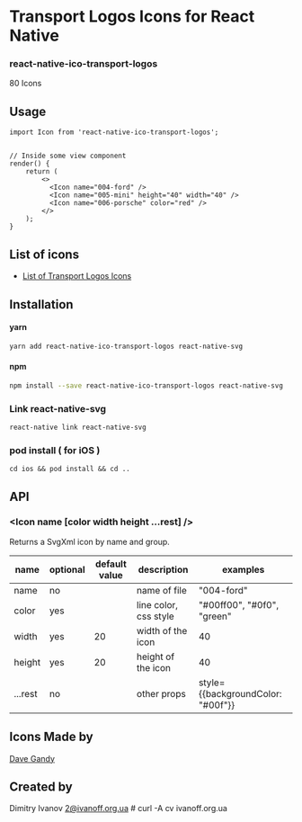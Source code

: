 # Transport Logos Icons for React Native

### react-native-ico-transport-logos

80 Icons

## Usage

```
import Icon from 'react-native-ico-transport-logos';


// Inside some view component
render() {
    return (
        <>
          <Icon name="004-ford" />
          <Icon name="005-mini" height="40" width="40" />
          <Icon name="006-porsche" color="red" />
        </>
    );
}

```

## List of icons

- [List of Transport Logos Icons](http://ico.simpleness.org/pack/transport-logos)

## Installation

#### yarn

```bash
yarn add react-native-ico-transport-logos react-native-svg
```

#### npm

```bash
npm install --save react-native-ico-transport-logos react-native-svg
```

### Link react-native-svg

```bash
react-native link react-native-svg
```

### pod install ( for iOS )

```
cd ios && pod install && cd ..
```

## API

### <Icon name [color width height ...rest] />

Returns a SvgXml icon by name and group.

 name | optional | default value | description | examples
------|----------|---------------|-------------|---------
name | no |  | name of file | "004-ford"
color | yes | | line color, css style | "#00ff00", "#0f0", "green"
width | yes | 20 | width of the icon | 40
height | yes | 20 | height of the icon | 40
...rest | no | | other props | style={{backgroundColor: "#00f"}}

## Icons Made by

[Dave Gandy](https://www.flaticon.com/authors/dave-gandy)

## Created by

Dimitry Ivanov <2@ivanoff.org.ua> # curl -A cv ivanoff.org.ua
